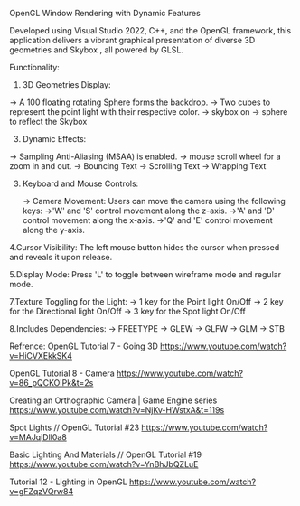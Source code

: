 OpenGL Window Rendering with Dynamic Features

Developed using Visual Studio 2022, C++, and the OpenGL framework, this application delivers a vibrant graphical 
presentation of diverse 3D geometries and Skybox , all powered by GLSL.

Functionality:

1. 3D Geometries Display:
   
  -> A 100 floating rotating Sphere forms the backdrop.
  -> Two cubes to represent the point light with their respective color.
  -> skybox on 
  -> sphere to reflect the Skybox

3. Dynamic  Effects:

  -> Sampling Anti-Aliasing (MSAA) is enabled.
  -> mouse scroll wheel for a zoom in and out.
  -> Bouncing Text
  -> Scrolling Text
  -> Wrapping Text

3. Keyboard and Mouse Controls:

   -> Camera Movement: Users can move the camera using the following keys:
  	->'W' and 'S' control movement along the z-axis.
  	->'A' and 'D' control movement along the x-axis.
  	->'Q' and 'E' control movement along the y-axis.
   
4.Cursor Visibility:
 The left mouse button hides the cursor when pressed and reveals it upon release.

5.Display Mode:
 Press 'L' to toggle between wireframe mode and regular mode.

7.Texture Toggling for the Light: 
-> 1 key for the Point light On/Off
-> 2 key for the Directional light On/Off
-> 3 key for the Spot light On/Off

8.Includes Dependencies:
 -> FREETYPE
 -> GLEW
 -> GLFW
 -> GLM
 -> STB
 
Refrence:
OpenGL Tutorial 7 - Going 3D
https://www.youtube.com/watch?v=HiCVXEkkSK4

OpenGL Tutorial 8 - Camera
https://www.youtube.com/watch?v=86_pQCKOIPk&t=2s

Creating an Orthographic Camera | Game Engine series
https://www.youtube.com/watch?v=NjKv-HWstxA&t=119s

Spot Lights // OpenGL Tutorial #23 
https://www.youtube.com/watch?v=MAJqiDll0a8

Basic Lighting And Materials // OpenGL Tutorial #19
https://www.youtube.com/watch?v=YnBhJbQZLuE

Tutorial 12 - Lighting in OpenGL
https://www.youtube.com/watch?v=gFZqzVQrw84
